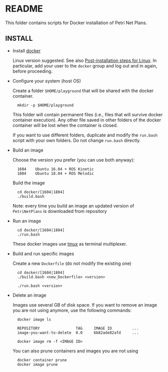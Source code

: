 # README #

This folder contains scripts for Docker installation of Petri Net Plans.


## INSTALL ##

* Install [docker](http://www.docker.com)

    Linux version suggested. See also 
    [Post-installation steps for Linux](https://docs.docker.com/install/linux/linux-postinstall/).
    In particular, add your user to the `docker` group and log out and in again, before proceeding.


* Configure your system (host OS)

    Create a folder `$HOME/playground` that will be shared with the docker container.

        mkdir -p $HOME/playground

    This folder will contain permanent files (i.e., files that will survive docker container execution).
    Any other file saved in other folders of the docker container will be lost when the container is closed.

    If you want to use different folders, duplicate and modify the `run.bash` script with your own folders.
    Do not change `run.bash` directly.




* Build an image

    Choose the version you prefer (you can use both anyway):
    
        1604    Ubuntu 16.04 + ROS Kinetic
        1804    Ubuntu 18.04 + ROS Melodic

    Build the image

        cd docker/[1604|1804]
        ./build.bash 

    Note: every time you build an image an updated version of `PetriNetPlans` is downloaded from repository 


* Run an image

        cd docker/[1604|1804]
        ./run.bash

    These docker images use [tmux](https://github.com/tmux/tmux/wiki) as  terminal multiplexer.


* Build and run specific images

    Create a new `Dockerfile` (do not modify the existing one)

        cd docker/[1604|1804]
        ./build.bash <new_Dockerfile> <version>

        ./run.bash <version>


* Delete an image

    Images use several GB of disk space. If you want to remove an image you are
    not using anymore, use the following commands:

        docker image ls

        REPOSITORY                TAG     IMAGE ID         ...
        image-you-want-to-delete  0.0     6b82ade82afd     ...
        
        docker image rm -f <IMAGE ID>

    You can also prune containers and images you are not using
    
        docker container prune
        docker image prune








